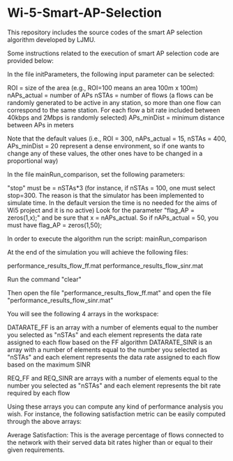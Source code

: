# Wi-5-Smart-AP-Selection
This repository includes the source codes of the smart AP selection algorithm developed by LJMU.

Some instructions related to the execution of smart AP selection code are provided below:

In the file initParameters, the following input parameter can be selected:

ROI = size of the area (e.g., ROI=100 means an area 100m x 100m)
nAPs_actual = number of APs
nSTAs = number of flows (a flows can be randomly generated to be active in any station, so more than one flow can correspond to the same station. For each flow a bit rate included between 40kbps and 2Mbps is randomly selected)
APs_minDist = minimum distance between APs in meters

Note that the default values (i.e., ROI = 300, nAPs_actual = 15, nSTAs = 400, APs_minDist = 20 represent a dense environment, so if one wants to change any of these values, the other ones have to be changed in a proportional way)

In the file mainRun_comparison, set the following parameters:

"stop" must be = nSTAs*3 (for instance, if nSTAs = 100, one must select stop=300. The reason is that the simulator has been implemented to simulate time. In the default version the time is no needed for the aims of Wi5 project and it is no active)
Look for the parameter "flag_AP = zeros(1,x);" and be sure that x = nAPs_actual. So if nAPs_actual = 50, you must have flag_AP = zeros(1,50);

In order to execute the algorithm run the script: mainRun_comparison

At the end of the simulation you will achieve the following files:

performance_results_flow_ff.mat
performance_results_flow_sinr.mat

Run the command "clear"

Then open the file "performance_results_flow_ff.mat"
and open the file "performance_results_flow_sinr.mat"

You will see the following 4 arrays in the workspace:

DATARATE_FF is an array with a number of elements equal to the number you selected as "nSTAs" and each element represents the data rate assigned to each flow based on the FF algorithm
DATARATE_SINR is an array with a number of elements equal to the number you selected as "nSTAs" and each element represents the data rate assigned to each flow based on the maximum SINR

REQ_FF and REQ_SINR are arrays with a number of elements equal to the number you selected as "nSTAs" and each element represents the bit rate required by each flow

Using these arrays you can compute any kind of performance analysis you wish. For instance, the following satisfaction metric can be easily computed through the above arrays:

Average Satisfaction: This is the average percentage of flows connected to the network with their served data bit rates higher than or equal to their given requirements.

